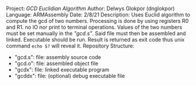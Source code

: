 Project: *GCD Euclidian Algorithm*
Author: Delwys Glokpor (dnglokpor)
Language: ARMAssembly
Date: 2/8/21
Description:
Uses Euclid algorithm to compute the gcd of two numbers. Processing is done by using registers R0 and R1. no IO nor print to terminal operations. Values of the two numbers must be set manually in the *"gcd.s"*. Said file must then be assembled and linked. Executable should be run. Result is returned as exit code thus unix command `echo $?` will reveal it.
Repository Structure:
- "gcd.s": file: assembly source code
- "gcd.o": file: assembled object file
- "gcdx": file: linked executable program
- "gcddx": file: (optional) debug executable file
